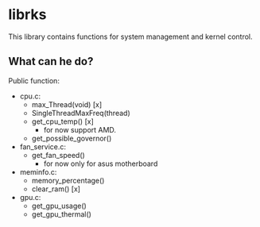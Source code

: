 # librks

This library contains functions for system management and kernel control.

What can he do?
---

Public function:

- cpu.c: 
    - max_Thread(void) [x]
    - SingleThreadMaxFreq(thread)
    - get_cpu_temp() [x]
        - for now support AMD.
    - get_possible_governor()
- fan_service.c:
    - get_fan_speed()
        - for now only for asus motherboard
- meminfo.c:
    - memory_percentage()
    - clear_ram() [x]
- gpu.c:
    - get_gpu_usage()
    - get_gpu_thermal()

